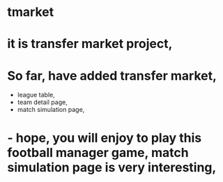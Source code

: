 # tmarket

# it is transfer market project,

# So far, have added transfer market,
- league table,
- team detail page,
- match simulation page,


# - hope, you will enjoy to play this football manager game, match simulation page is very interesting,
